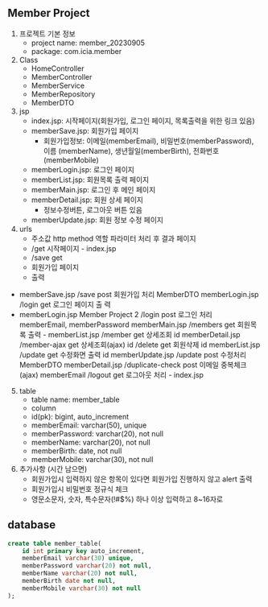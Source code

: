 ## Member Project

1. 프로젝트 기본 정보
   - project name: member_20230905
   - package: com.icia.member
2. Class
   - HomeController
   - MemberController
   - MemberService
   - MemberRepository
   - MemberDTO
3. jsp
   - index.jsp: 시작페이지(회원가입, 로그인 페이지, 목록출력을 위한 링크 있음)
   - memberSave.jsp: 회원가입 페이지
     - 회원가입정보: 이메일(memberEmail), 비밀번호(memberPassword), 이름
     (memberName), 생년월일(memberBirth), 전화번호(memberMobile)
   - memberLogin.jsp: 로그인 페이지
   - memberList.jsp: 회원목록 출력 페이지
   - memberMain.jsp: 로그인 후 메인 페이지
   - memberDetail.jsp: 회원 상세 페이지
     - 정보수정버튼, 로그아웃 버튼 있음
   - memberUpdate.jsp: 회원 정보 수정 페이지
4. urls
   - 주소값 http method 역할 파라미터 처리 후 결과 페이지
   - /get 시작페이지 - index.jsp
   - /save get
   - 회원가입 페이지
   - 출력
- memberSave.jsp
  /save post 회원가입 처리 MemberDTO memberLogin.jsp
  /login get 로그인 페이지 출
  력
- memberLogin.jsp
  Member Project 2
  /login post 로그인 처리
  memberEmail,
  memberPassword
  memberMain.jsp
  /members get 회원목록 출력 - memberList.jsp
  /member get 상세조회 id memberDetail.jsp
  /member-ajax get 상세조회(ajax) id
  /delete get 회원삭제 id memberList.jsp
  /update get 수정화면 출력 id memberUpdate.jsp
  /update post 수정처리 MemberDTO memberDetail.jsp
  /duplicate-check post
  이메일 중복체크
  (ajax)
  memberEmail
  /logout get 로그아웃 처리 - index.jsp
5. table
   - table name: member_table
   - column
   - id(pk): bigint, auto_increment
   - memberEmail: varchar(50), unique
   - memberPassword: varchar(20), not null
   - memberName: varchar(20), not null
   - memberBirth: date, not null
   - memberMobile: varchar(30), not null
6. 추가사항 (시간 남으면)
   - 회원가입시 입력하지 않은 항목이 있다면 회원가입 진행하지 않고 alert 출력
   - 회원가입시 비밀번호 정규식 체크
   - 영문소문자, 숫자, 특수문자(!#$%) 하나 이상 입력하고 8~16자로

## database 
```sql
create table member_table(
    id int primary key auto_increment,
    memberEmail varchar(30) unique,
    memberPassword varchar(20) not null,
    memberName varchar(20) not null,
    memberBirth date not null,
    memberMobile varchar(30) not null
);
```